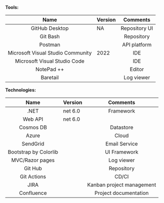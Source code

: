 **Tools:**

|          **Name**                            | **Version**           | **Comments**  |
| :------------------------------------------: | :-------------------- | :------------:|
|          GitHub Desktop                      | NA                    | Repository UI |
|          Git Bash                            |                       | Repository    |
|          Postman                             |                       | API platform  |
|          Microsoft Visual Studio Community   |      2022             | IDE           |
|          Microsoft Visual Studio Code        |                       | IDE           |
|          NotePad ++                          |                       | Editor        |
|          Baretail                            |                       | Log viewer    |

**Technologies:**

|          **Name**                            | **Version**       | **Comments**                   |
| :------------------------------------------: | :-------------------- | :-------------------------:|
|          .NET                                | net 6.0               |Framework                   |
|          Web API                             | net 6.0               |                            |
|          Cosmos DB                           |                       | Datastore                  |
|          Azure                               |                       | Cloud                      |
|          SendGrid                            |                       | Email Service              |
|          Bootstrap by Colorlib               |                       | UI Framework               |
|          MVC/Razor pages                     |                       | Log viewer                 |
|          Git Hub                             |                       | Repository                 |
|          Git Actions                         |                       | CD/CI                      |
|          JIRA                                |                       | Kanban project management  |
|          Confluence                          |                       | Project documentation      |
